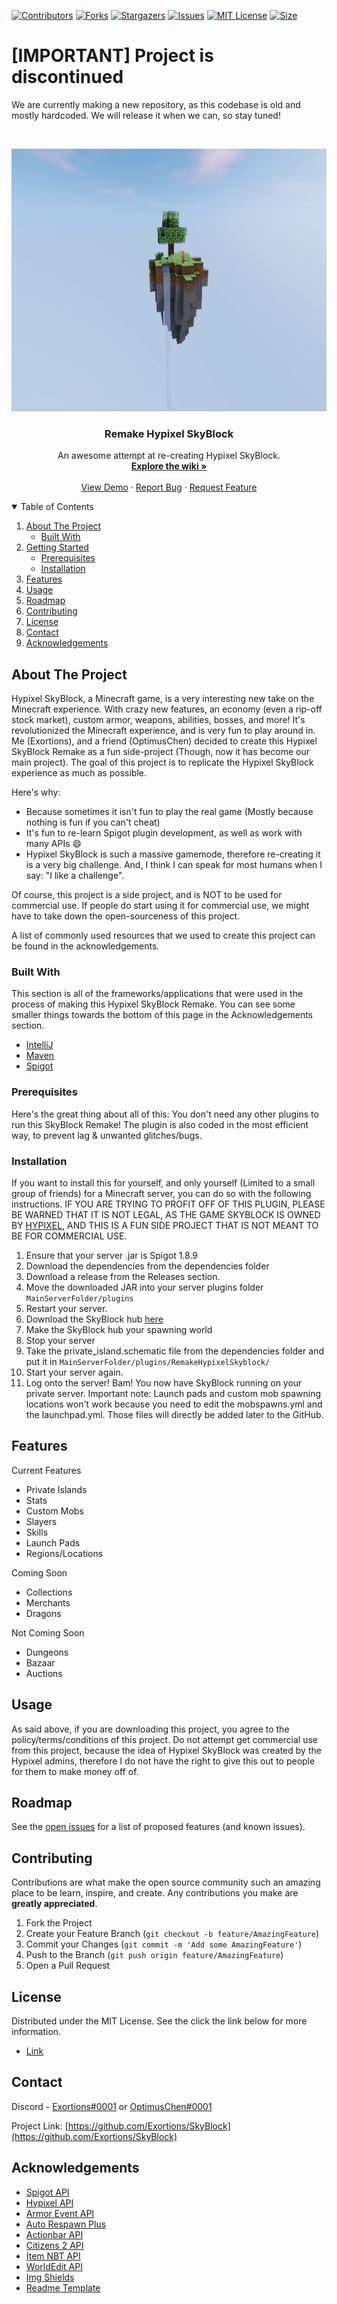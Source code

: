 
[![Contributors][contributors-shield]][contributors-url]
[![Forks][forks-shield]][forks-url]
[![Stargazers][stars-shield]][stars-url]
[![Issues][issues-shield]][issues-url]
[![MIT License][license-shield]][license-url]
[![Size][size-shield]][size-url]

# [IMPORTANT] Project is discontinued
We are currently making a new repository, as this codebase is old and mostly hardcoded. We will release it when we can, so stay tuned!

<!-- PROJECT LOGO -->
<br />
<p align="center">
  <a href="https://github.com/Exortions/SkyBlock">
    <img src="images/skyblock.png" alt="SkyBlock" width="720" height="420">
  </a>

  <h3 align="center">Remake Hypixel SkyBlock</h3>

  <p align="center">
    An awesome attempt at re-creating Hypixel SkyBlock.
    <br />
    <a href="https://github.com/Exortions/SkyBlock/wiki"><strong>Explore the wiki »</strong></a>
    <br />
    <br />
    <a href="https://github.com/Exortions/SkyBlock">View Demo</a>
    ·
    <a href="https://github.com/Exortions/SkyBlock/issues">Report Bug</a>
    ·
    <a href="https://github.com/Exortions/SkyBlock/issues">Request Feature</a>
  </p>
</p>



<!-- TABLE OF CONTENTS -->
<details open="open">
  <summary>Table of Contents</summary>
  <ol>
    <li>
      <a href="#about-the-project">About The Project</a>
      <ul>
        <li><a href="#built-with">Built With</a></li>
      </ul>
    </li>
    <li>
      <a href="#getting-started">Getting Started</a>
      <ul>
        <li><a href="#prerequisites">Prerequisites</a></li>
        <li><a href="#installation">Installation</a></li>
      </ul>
    </li>
    <li><a href="#features">Features</a></li>
    <li><a href="#usage">Usage</a></li>
    <li><a href="#roadmap">Roadmap</a></li>
    <li><a href="#contributing">Contributing</a></li>
    <li><a href="#license">License</a></li>
    <li><a href="#contact">Contact</a></li>
    <li><a href="#acknowledgements">Acknowledgements</a></li>
  </ol>
</details>



<!-- ABOUT THE PROJECT -->
## About The Project

Hypixel SkyBlock, a Minecraft game, is a very interesting new take on the Minecraft experience. With crazy new features, an economy (even a rip-off stock market), custom armor, weapons, abilities, bosses, and more! It's revolutionized the Minecraft experience, and is very fun to play around in. Me (Exortions), and a friend (OptimusChen) decided to create this Hypixel SkyBlock Remake as a fun side-project (Though, now it has become our main project). The goal of this project is to replicate the Hypixel SkyBlock experience as much as possible.

Here's why:
* Because sometimes it isn't fun to play the real game (Mostly because nothing is fun if you can't cheat)
* It's fun to re-learn Spigot plugin development, as well as work with many APIs :smile:
* Hypixel SkyBlock is such a massive gamemode, therefore re-creating it is a very big challenge. And, I think I can speak for most humans when I say: "I like a challenge".

Of course, this project is a side project, and is NOT to be used for commercial use. If people do start using it for commercial use, we might have to take down the open-sourceness of this project.

A list of commonly used resources that we used to create this project can be found in the acknowledgements.

### Built With

This section is all of the frameworks/applications that were used in the process of making this Hypixel SkyBlock Remake. You can see some smaller things towards the bottom of this page in the Acknowledgements section.
* [IntelliJ](https://www.jetbrains.com/idea/)
* [Maven](https://maven.apache.org/)
* [Spigot](https://www.spigotmc.org/)

### Prerequisites

  Here's the great thing about all of this: You don't need any other plugins to run this SkyBlock Remake! The plugin is also coded in the most efficient way, to prevent lag & unwanted glitches/bugs.

### Installation

If you want to install this for yourself, and only yourself (Limited to a small group of friends) for a Minecraft server, you can do so with the following instructions.
IF YOU ARE TRYING TO PROFIT OFF OF THIS PLUGIN, PLEASE BE WARNED THAT IT IS NOT LEGAL, AS THE GAME SKYBLOCK IS OWNED BY [HYPIXEL](https://hypixel.net/), AND THIS IS A FUN SIDE PROJECT THAT IS NOT MEANT TO BE FOR COMMERCIAL USE.
1. Ensure that your server .jar is Spigot 1.8.9
2. Download the dependencies from the dependencies folder
3. Download a release from the Releases section.
4. Move the downloaded JAR into your server plugins folder
   `MainServerFolder/plugins`
4. Restart your server.
5. Download the SkyBlock hub [here](https://www.mediafire.com/file/rosqqsrtqidkly1/Hypixel_-_Skyblock_Hub.zip/file)
6. Make the SkyBlock hub your spawning world
7. Stop your server
8. Take the private_island.schematic file from the dependencies folder and put it in 
  `MainServerFolder/plugins/RemakeHypixelSkyblock/`
10. Start your server again.
11. Log onto the server! Bam! You now have SkyBlock running on your private server.
Important note: Launch pads and custom mob spawning locations won't work because you need to edit the mobspawns.yml and the launchpad.yml. Those files will directly be added later to the GitHub.
<!-- FEATURES -->
## Features

Current Features
 - Private Islands
 - Stats
 - Custom Mobs
 - Slayers
 - Skills
 - Launch Pads
 - Regions/Locations

Coming Soon
 - Collections
 - Merchants
 - Dragons

Not Coming Soon
 - Dungeons
 - Bazaar 
 - Auctions

<!-- USAGE EXAMPLES -->
## Usage

As said above, if you are downloading this project, you agree to the policy/terms/conditions of this project. Do not attempt get commercial use from this project, because the idea of Hypixel SkyBlock was created by the Hypixel admins, therefore I do not have the right to give this out to people for them to make money off of.

<!-- ROADMAP -->
## Roadmap

See the [open issues](https://github.com/Exortions/SkyBlock/issues) for a list of proposed features (and known issues).



<!-- CONTRIBUTING -->
## Contributing

Contributions are what make the open source community such an amazing place to be learn, inspire, and create. Any contributions you make are **greatly appreciated**.

1. Fork the Project
2. Create your Feature Branch (`git checkout -b feature/AmazingFeature`)
3. Commit your Changes (`git commit -m 'Add some AmazingFeature'`)
4. Push to the Branch (`git push origin feature/AmazingFeature`)
5. Open a Pull Request


<!-- LICENSE -->
## License

Distributed under the MIT License. See the click the link below for more information.
* [Link](https://github.com/Exortions/SkyBlock/blob/master/LICENSE)

<!-- CONTACT -->
## Contact

Discord - [Exortions#0001](https://github.com/Exortions) or [OptimusChen#0001](https://github.com/OptimusChen)

Project Link: [https://github.com/Exortions/SkyBlock](https://github.com/Exortions/SkyBlock)



<!-- ACKNOWLEDGEMENTS -->
## Acknowledgements
* [Spigot API](https://www.spigotmc.org/wiki/spigot-maven/)
* [Hypixel API](https://api.hypixel.net/)
* [Armor Event API](https://www.spigotmc.org/resources/armor-event-1-8-1-9-1-10.24111/)
* [Auto Respawn Plus](https://www.spigotmc.org/resources/autorespawnplus.14412/)
* [Actionbar API](https://www.spigotmc.org/resources/actionbarapi-1-8-1-14-2.1315)
* [Citizens 2 API](https://github.com/CitizensDev/Citizens2)
* [Item NBT API](https://github.com/tr7zw/Item-NBT-API)
* [WorldEdit API](https://worldedit.enginehub.org/en/latest/api/index.html)
* [Img Shields](https://shields.io)
* [Readme Template](https://github.com/othneildrew/Best-README-Template)

<!-- MARKDOWN LINKS & IMAGES -->
<!-- https://www.markdownguide.org/basic-syntax/#reference-style-links -->
[contributors-shield]: https://img.shields.io/github/contributors/Exortions/SkyBlock?style=for-the-badge
[contributors-url]: https://github.com/Exortions/SkyBlock/graphs/contributors
[forks-shield]: https://img.shields.io/github/forks/Exortions/SkyBlock?style=for-the-badge
[forks-url]: https://github.com/Exortions/SkyBlock/members
[stars-shield]: https://img.shields.io/github/stars/Exortions/SkyBlock?style=for-the-badge
[stars-url]: https://github.com/Exortions/SkyBlock/stargazers
[issues-shield]: https://img.shields.io/github/issues/Exortions/SkyBlock?style=for-the-badge
[issues-url]: https://github.com/Exortions/SkyBlock/issues
[license-shield]: https://img.shields.io/github/license/Exortions/SkyBlock?style=for-the-badge
[license-url]: https://github.com/Exortions/SkyBlock/blob/master/LICENSE.txt
[size-shield]: https://img.shields.io/github/languages/code-size/Exortions/SkyBlock?style=for-the-badge
[size-url]: https://github.com/Exortions/SkyBlock
[product-screenshot]: images/screenshot.png
